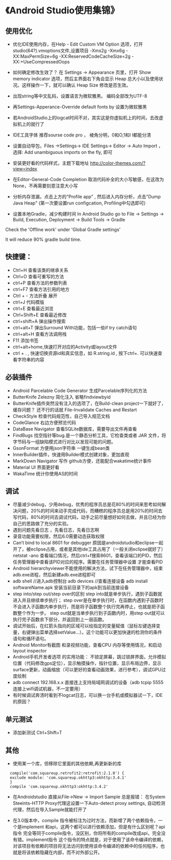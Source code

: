 # 《Android Studio使用集锦》

## 使用优化
- 优化IDE使用内存，在Help - Edit Custom VM Option 选项，打开studio(64?).vmoptions文件,设置项目
-Xms2g
-Xmx6g
-XX:MaxPermSize=6g
-XX:ReservedCodeCacheSize=2g
-XX:+UseCompressedOops

- 如何确定修改生效了？
在 Settings -> Appearance 页里，打开 Show memory indicator 选项，然后主界面右下角会显示 Heap 总大小以及使用状况。这样操作一下，就可以确认 Heap Size 修改是否生效。

- 出现string等中文乱码，设置语言为微软雅黑。 编码全部改为UTF-8
- 再Settings-Apperance-Override default fonts by 设置为微软雅黑
- 若AndroidStudio上的logcat时间不对，其实这是你虚拟机上的时间，去改虚拟机上的就行了
- IDE工具字体 推荐sourse code pro ， 棱角分明，0和O,1和I l都能分清

- 设置自动导包，Files ->Settings-> IDE Settings-> Editor -> Auto Import ， 选择: Add unambiguous imports on the fly, 即可

- 安装更好看的代码样式，主题下载地址 http://color-themes.com/?view=index

- 在Editor-General-Code Completion
取消代码补全的大小写敏感，在这改为None，不再需要刻意注意大小写

- 分析内存泄漏，点击上方的“Profile app” , 然后进入内存分析，点击"Dump Java Heap" (第一次要设置run configcation, Profiling中勾选即可)

- 设置本地Gradle，减少构建时间
In Android Studio go to File -> Settings -> Build, Execution, Deployment -> Build Tools -> Gradle

Check the 'Offline work' under 'Global Gradle settings'

It will reduce 90% gradle build time.

## 快捷键：
- Ctrl+H  查看该类的继承关系
- Ctrl+O  查看可重写的方法
- ctrl+P 查看方法的参数列表
- ctrl+F7 查看方法引用的地方
- Ctrl + -  方法折叠 展开
- ctrl+J 代码模版
- ctrl+E 查看最近浏览
- Ctrl+Shift+E 查看最近修改
- ctrl+shift+A 弹出操作搜索
- ctrl+alt+T 弹出Surround With功能，包括一些if try catch语句
-  ctrl+alt+H 查看方法调用栈
- F11 添加书签
- ctrl+alt+home,快速打开对应的Activity或layout文件
- ctrl + .   , 快速切换资源id和真实信息，如 R.string.id , 按下ctrl+.  可以快速查看字符串的内容


## 必装插件
- Android Parcelable Code Generator  生成Parcelable序列化的方法
- ButterKnife Zelezny   简化注入  省略findviewbyid
- ButterKnife插件突然没有注入的选项了，在Build-clean project一下就好了，缓存问题？ 还不行的话就 File-Invalidate Caches and Restart
- CheckStyle 检查代码规范性，自己导入规范文档
- CodeGlance 右边方便预览代码
- DataBase Navigator 查看SQLite数据库，需要导出文件再查看
- FindBugs 找空指针等bug.是一个静态分析工具，它检查类或者 JAR 文件，将字节码与一组缺陷模式进行对比以发现可能的问题。
- GsonFormat 方便用json字符串 一键生成bean类
- InnerBuilder插件，快速用Builder模式创建对象，更加直观
- MarkDown Navigator  写作 github方便，还能配合wakatime统计事件
- Material UI 界面更好看
- WakaTime  统计你使用AS的时间


## 调试
- 尽量减少debug，少用debug，优秀的程序员总是花80%的时间来思考如何解决问题，20%的时间来动手完成代码，而糟糕的程序员总是用20%的时间去写代码，80%的时间去调试代码，动手之前尽量想好如何去做，并且已经为你自己的思路做了充分的实验。
-  遇到问题先看日志 ，先看日志，先看日志啊
-   录音功能需要权限，然后6.0需要动态获取权限
- Can’t bind to local 8601 for debugger
  原因是androidstudio和eclipse一起开了，被eclipse占用，或者是其他ide工具占用了（一般关闭eclipse就好了）
  netstat -ano 查看端口情况，然后ctrl+f搜索8601，查看该端口的PID，然后任务管理器中查看该PID对应的程序。需要在任务管理器中设置 才能查看PID
- Android hierarchyviewer不能使用的解决方法，试下在任务管理器中，结束adb.exe进程，然后新建adb.exe进程即可
- adb shell //进入adb控制台
  adb devices //查看连接设备
  adb install softwareName.apk 安装当前目录下的apk到当前连接设备
- step into/step out/step over的区别
  step into就是单步执行，遇到子函数就进入并且继续单步执行；
  step over是在单步执行时，在函数内遇到子函数时不会进入子函数内单步执行，而是将子函数整个执行完再停止，也就是把子函数整个作为一步。
  step out就是当单步执行到子函数内时，用step out就可以执行完子函数余下部分，并返回到上一层函数。
- 调试开始后，在红箭头指向的区域可以给指定的变量赋值（鼠标左键选择变量，右键弹出菜单选择setValue…）。这个功能可以更加快速的检测你的条件语句和循环语句。
- Android Monitor有截图 和录视频功能，查看CPU 内存等使用情况，和启动layout inspector
- Android手机开发者选项 的实用功能： 不锁定屏幕，跳过锁屏界面，允许模拟位置（代码修改gps定位），显示触摸操作，指针位置，显示布局边界，显示surface更新，动画缩放（可以更好的查看动画效果，进行参考），调试GPU过度绘制
- adb connect 192.168.x.x 直接连上支持局域网调试的设备（adb tcpip 5555  连接上wifi调试机器，不一定要用）
- 有时候调试奔溃时看到不logcat日志，可以换一台手机或模拟器试一下，IDE的原因？


## 单元测试
- 添加新测试 Ctrl+Shift+T


## 其他
- 使用某一个库，但移除它里面的其他依赖,再更新新的库
```
  compile('com.squareup.retrofit2:retrofit:2.1.0') {
  exclude module: 'com.squareup.okhttp3:okhttp:3.4.1'
  }
  compile 'com.squareup.okhttp3:okhttp:3.4.2'
```
- 在Androidstudio 直接从File->New -> Import Sample 总是报错：
  在System Steeints-HTTP Proxy代理这设置一下Auto-detect proxy settings, 自动检测代理，然后在导入Sample就能打开了
  
- 在3.0版本中，compile 指令被标注为过时方法，而新增了两个依赖指令，一个是implement 和api，这两个都可以进行依赖添加，但是有什么区别呢？api 指令
  完全等同于compile指令，没区别，你将所有的compile改成api，完全没有错。implement指令
  这个指令的特点就是，对于使用了该命令编译的依赖，对该项目有依赖的项目将无法访问到使用该命令编译的依赖中的任何程序，也就是将该依赖隐藏在内部，而不对外部公开。

